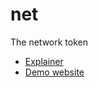 # net
The network token

- [Explainer](https://github.com/hazae41/net/blob/main/rfc/TOKEN.md)
- [Demo website](https://github.com/hazae41/example-net-website)
